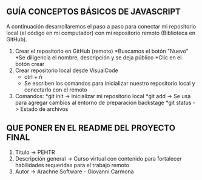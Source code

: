 ## GUÍA CONCEPTOS BÁSICOS DE JAVASCRIPT

A continuación desarrollaremos el paso a paso para conectar mi repositorio local (el código en mi computador) con mi repositorio remoto (Biblioteca en GitHub).

1. Crear el repositorio en GitHub (remoto)
    *Buscamos el botón "Nuevo"
    *Se diligencia el nombre, descripción y se deja público
    *Clic en el botón crear
2. Crear repositorio local desde VisualCode
    * ctrl + ñ
    * Se escriben los comandos para inicializar nuestro repositorio local y conectarlo con el remoto
3. Comandos:
    *git init -> Inicializar mi  repositorio local 
    *git add -> Se usa para agregar cambios al entorno de preparación backstage
    *git status - > Estado de archivos







## QUE PONER EN EL README DEL PROYECTO FINAL
1. Titulo -> PEHTR
2. Descripción general -> Curso virtual con contenido para fortalecer habilidades requeridas para el trabajo remoto
3. Autor -> Arachne Software - Giovanni Carmona
